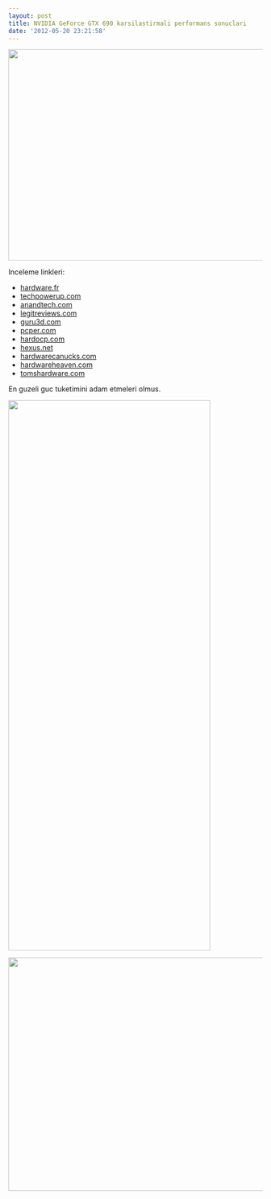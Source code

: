 ```yaml
---
layout: post
title: NVIDIA GeForce GTX 690 karsilastirmali performans sonuclari
date: '2012-05-20 23:21:58'
---
```


<a href="http://www.ozone3d.net/public/jegx/201205/geforce-gtx690-board-02.jpg"><img class="aligncenter" src="http://www.ozone3d.net/public/jegx/201205/geforce-gtx690-board-02.jpg" alt="" width="700" height="419" /></a>

Inceleme linkleri:
<ul>
	<li><a href="http://www.hardware.fr/articles/864-1/nvidia-geforce-gtx-690-carte-1000-test.html">hardware.fr</a></li>
	<li><a href="http://www.techpowerup.com/reviews/NVIDIA/GeForce_GTX_690/">techpowerup.com</a></li>
	<li><a href="http://www.anandtech.com/show/5805/nvidia-geforce-gtx-690-review-ultra-expensive-ultra-rare-ultra-fast">anandtech.com</a></li>
	<li><a href="http://www.legitreviews.com/article/1921/1/">legitreviews.com</a></li>
	<li><a href="http://www.guru3d.com/article/geforce-gtx-690-review/">guru3d.com</a></li>
	<li><a href="http://pcper.com/reviews/Graphics-Cards/NVIDIA-GeForce-GTX-690-Review-Dual-GK104-Kepler-Greatness">pcper.com</a></li>
	<li><a href="http://www.hardocp.com/article/2012/05/03/nvidia_geforce_gtx_690_dual_gpu_video_card_review">hardocp.com</a></li>
	<li><a href="http://hexus.net/tech/reviews/graphics/38805-nvidia-geforce-gtx-690-4gb-graphics-card/">hexus.net</a></li>
	<li><a href="http://www.hardwarecanucks.com/forum/hardware-canucks-reviews/53901-nvidia-geforce-gtx-690-review.html">hardwarecanucks.com</a></li>
	<li><a href="http://www.hardwareheaven.com/reviews/1489/pg1/nvidia-geforce-gtx-690-dual-gpu-graphics-card-review-introduction.html">hardwareheaven.com</a></li>
	<li><a href="http://www.tomshardware.com/reviews/geforce-gtx-690-benchmark,3193.html">tomshardware.com</a></li>
</ul>
En guzeli guc tuketimini adam etmeleri olmus.

<a href="http://www.ozone3d.net/public/jegx/201205/geforce-gtx690-global-performances.jpg"><img class="aligncenter" src="http://www.ozone3d.net/public/jegx/201205/geforce-gtx690-global-performances.jpg" alt="" width="400" height="1091" /></a>

<a href="http://www.ozone3d.net/public/jegx/201205/geforce-gtx690-power-consumption-furmark.jpg"><img class="aligncenter" src="http://www.ozone3d.net/public/jegx/201205/geforce-gtx690-power-consumption-furmark.jpg" alt="" width="550" height="463" /></a>